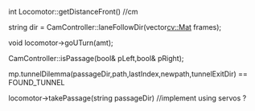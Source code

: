 int Locomotor::getDistanceFront() //cm

string dir = CamController::laneFollowDir(vector<cv::Mat> frames);

void locomotor->goUTurn(amt);

CamController::isPassage(bool& pLeft,bool& pRight);

mp.tunnelDilemma(passageDir,path,lastIndex,newpath,tunnelExitDir) == FOUND_TUNNEL

locomotor->takePassage(string passageDir) //implement using servos ? 